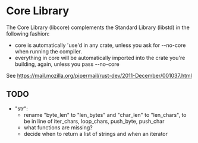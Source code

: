 # Core Library

The Core Library (libcore) complements the Standard Library (libstd) in the following fashion:

* core is automatically 'use'd in any crate, unless you ask for --no-core when running the compiler.
* everything in core will be automatically imported into the crate you're building, again, unless you pass --no-core

See https://mail.mozilla.org/pipermail/rust-dev/2011-December/001037.html

## TODO

* "str":
  * rename "byte_len" to "len_bytes" and "char_len" to "len_chars", to be in line of iter_chars, loop_chars, push_byte, push_char
  * what functions are missing?
  * decide when to return a list of strings and when an iterator
